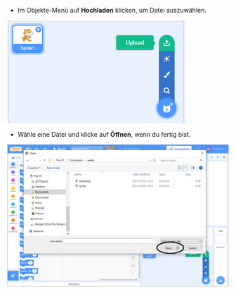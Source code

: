 - Im Objekte-Menü auf **Hochladen** klicken, um Datei auszuwählen.

![Objekt aus einer Datei](images/sprite-from-file.png)

- Wähle eine Datei und klicke auf **Öffnen**, wenn du fertig bist.

![Wähle das Objekte-Fenster](images/choose-sprite-annotated.png)